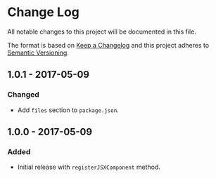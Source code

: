 # Change Log
All notable changes to this project will be documented in this file.

The format is based on [Keep a Changelog](http://keepachangelog.com/)
and this project adheres to [Semantic Versioning](http://semver.org/).

## 1.0.1 - 2017-05-09
### Changed
 - Add `files` section to `package.json`.

## 1.0.0 - 2017-05-09
### Added
 - Initial release with `registerJSXComponent` method.
